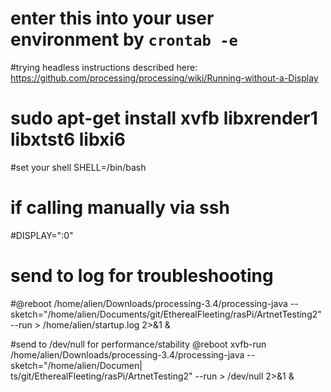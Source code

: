 # enter this into your user environment by `crontab -e`

#trying headless instructions described here: https://github.com/processing/processing/wiki/Running-without-a-Display
# sudo apt-get install xvfb libxrender1 libxtst6 libxi6 

#set your shell
SHELL=/bin/bash

# if calling manually via ssh
#DISPLAY=":0"

# send to log for troubleshooting
#@reboot /home/alien/Downloads/processing-3.4/processing-java  --sketch="/home/alien/Documents/git/EtherealFleeting/rasPi/ArtnetTesting2" --run  > /home/alien/startup.log 2>&1 &

#send to /dev/null for performance/stability
@reboot xvfb-run /home/alien/Downloads/processing-3.4/processing-java  --sketch="/home/alien/Documen\|
ts/git/EtherealFleeting/rasPi/ArtnetTesting2" --run  > /dev/null 2>&1 &





